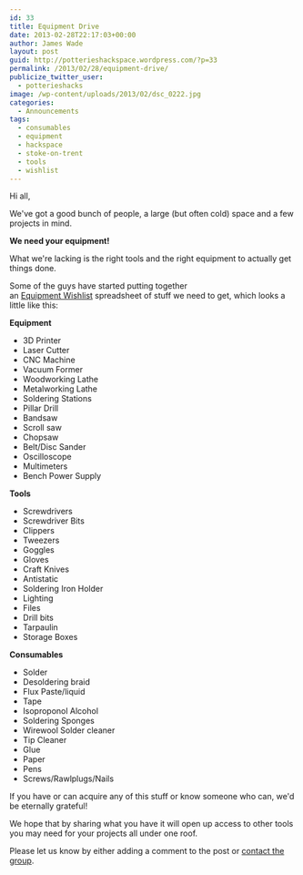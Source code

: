 ```yaml
---
id: 33
title: Equipment Drive
date: 2013-02-28T22:17:03+00:00
author: James Wade
layout: post
guid: http://potterieshackspace.wordpress.com/?p=33
permalink: /2013/02/28/equipment-drive/
publicize_twitter_user:
  - potterieshacks
image: /wp-content/uploads/2013/02/dsc_0222.jpg
categories:
  - Announcements
tags:
  - consumables
  - equipment
  - hackspace
  - stoke-on-trent
  - tools
  - wishlist
---
```

Hi all,

We've got a good bunch of people, a large (but often cold) space and a few projects in mind.

**We need your equipment!**

What we're lacking is the right tools and the right equipment to actually get things done.

Some of the guys have started putting together an [Equipment Wishlist](https://docs.google.com/spreadsheet/ccc?key=0ArsYN2_qKizvdFVtcDRkS1RTWVZTV2Z5ZUNkYWlKT2c) spreadsheet of stuff we need to get, which looks a little like this:

**Equipment**

  * 3D Printer
  * Laser Cutter
  * CNC Machine
  * Vacuum Former
  * Woodworking Lathe
  * Metalworking Lathe
  * Soldering Stations
  * Pillar Drill
  * Bandsaw
  * Scroll saw
  * Chopsaw
  * Belt/Disc Sander
  * Oscilloscope
  * Multimeters
  * Bench Power Supply

**Tools**

  * Screwdrivers
  * Screwdriver Bits
  * Clippers
  * Tweezers
  * Goggles
  * Gloves
  * Craft Knives
  * Antistatic
  * Soldering Iron Holder
  * Lighting
  * Files
  * Drill bits
  * Tarpaulin
  * Storage Boxes

**Consumables**

  * Solder 
  * Desoldering braid
  * Flux Paste/liquid
  * Tape
  * Isoproponol Alcohol
  * Soldering Sponges
  * Wirewool Solder cleaner
  * Tip Cleaner
  * Glue
  * Paper
  * Pens
  * Screws/Rawlplugs/Nails

If you have or can acquire any of this stuff or know someone who can, we'd be eternally grateful!

We hope that by sharing what you have it will open up access to other tools you may need for your projects all under one roof.

Please let us know by either adding a comment to the post or [contact the group](http://groups.google.com/group/potteries-hackspace).